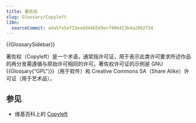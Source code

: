 ```yaml
---
title: 著佐权
slug: Glossary/Copyleft
l10n:
  sourceCommit: ada5fa5ef15eadd44b549ecf906423b4a2092f34
---
```


{{GlossarySidebar}}

著佐权（Copyleft）是一个术语，通常指许可证，用于表示此类许可要求所述作品的再分发需遵循与原始许可相同的许可。著佐权许可证的示例是 GNU {{Glossary("GPL")}}（用于软件）和 Creative Commons SA（Share Alike）许可证（用于艺术品）。

## 参见

- 维基百科上的 [Copyleft](https://zh.wikipedia.org/wiki/Copyleft)
